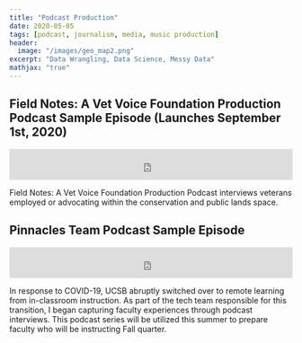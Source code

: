 ```yaml
---
title: "Podcast Production"
date: 2020-05-05
tags: [podcast, journalism, media, music production]
header:
  image: "/images/geo_map2.png"
excerpt: "Data Wrangling, Data Science, Messy Data"
mathjax: "true"
---
```


## Field Notes: A Vet Voice Foundation Production Podcast Sample Episode (Launches September 1st, 2020)

<iframe width="100%" height="55" src="https://iradeo.com/station/embed/161345" frameborder="0" scrolling="no" allow="autoplay"></iframe>

Field Notes: A Vet Voice Foundation Production Podcast interviews veterans employed or advocating within the conservation and public lands space.


## Pinnacles Team Podcast Sample Episode

<iframe width="100%" height="55" src="https://iradeo.com/station/embed/160270" frameborder="0" scrolling="no" allow="autoplay"></iframe>

In response to COVID-19, UCSB abruptly switched over to remote learning from in-classroom instruction. As part of the tech team responsible for this transition, I began capturing faculty experiences through podcast interviews.  This podcast series will be utilized this summer to prepare faculty who will be instructing Fall quarter. 


